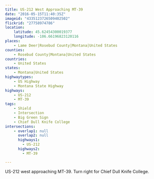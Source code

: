 ```yaml
---
title: US-212 West Approaching MT-39
date: "2016-05-15T11:40:35Z"
imageid: "4335123726509402502"
flickrid: "27758974786"
location:
    latitude: 45.62454300019377
    longitude: -106.66196823120116
places:
    - Lame Deer|Rosebud County|Montana|United States
counties:
    - Rosebud County|Montana|United States
countries:
    - United States
states:
    - Montana|United States
highwaytypes:
    - US Highway
    - Montana State Highway
highways:
    - US-212
    - MT-39
tags:
    - Shield
    - Intersection
    - Big Green Sign
    - Chief Dull Knife College
intersections:
    - overlap1: null
      overlap2: null
      highways1:
        - US-212
      highways2:
        - MT-39

---
```

US-212 west approaching MT-39.  Turn right for Chief Dull Knife College.